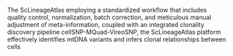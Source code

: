The ScLineageAtlas employing a standardized workflow that includes quality control, normalization, batch correction, and meticulous manual adjustment of meta-information, coupled with an integrated clonality discovery pipeline cellSNP-MQuad-VireoSNP, the ScLineageAtlas platform effectively identifies mtDNA variants and infers clonal relationships between cells
